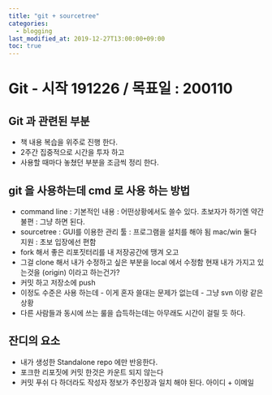 ```yaml
---
title: "git + sourcetree"
categories: 
  - blogging
last_modified_at: 2019-12-27T13:00:00+09:00
toc: true
---
```




# Git - 시작 191226 / 목표일 : 200110 

## Git 과 관련된 부분
- 책 내용 복습을 위주로 진행 한다.
- 2주간 집중적으로 시간을 투자 하고 
- 사용할 때마다 놓쳤던 부분을 조금씩 정리 한다.




## git 을 사용하는데 cmd 로 사용 하는 방법
- command line : 기본적인 내용 : 어떤상황에서도 쓸수 있다. 초보자가 하기엔 약간 불편 : 그냥 하면 된다.
- sourcetree : GUI를 이용한 관리 툴 : 프로그램을 설치를 해야 됨 mac/win 둘다 지원 : 초보 입장에선 편함
- fork 해서 좋은 리포짓터리를 내 저장공간에 땡겨 오고 
- 그걸 clone 해서 내가 수정하고 싶은 부분을 local 에서 수정함 현재 내가 가지고 있는것을 (origin) 이라고 하는건가?
- 커밋 하고 저장소에 push 
- 이정도 수준은 사용 하는데 - 이게 혼자 쓸대는 문제가 없는데 - 그냥 svn 이랑 같은 상황
- 다른 사람들과 동시에 쓰는 룰을 습득하는데는 아무래도 시간이 걸릴 듯 하다.




## 잔디의 요소
- 내가 생성한 Standalone repo 에만 반응한다.
- 포크한 리포짓에 커밋 한것은 카운트 되지 않는다
- 커밋 푸쉬 다 하더라도 작성자 정보가 주인장과 일치 해야 된다. 아이디 + 이메일 



